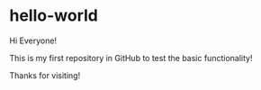 # hello-world
Hi Everyone!

This is my first repository in GitHub to test the basic functionality!

Thanks for visiting!
